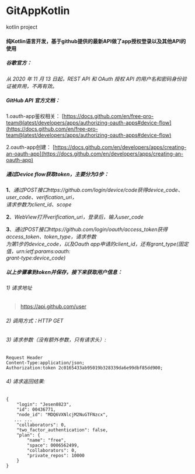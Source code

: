 # GitAppKotlin

kotlin project

#### 纯Kotlin语言开发，基于github提供的最新API做了app授权登录以及其他API的使用

##### **谷歌官方**：
*从 2020 年 11 月 13 日起，REST API 和 OAuth 授权 API 的用户名和密码身份验证被弃用，不再有效。*

##### GitHub API 官方文档：<br />

 1.oauth-app鉴权相关：
 [https://docs.github.com/en/free-pro-team@latest/developers/apps/authorizing-oauth-apps#device-flow](https://docs.github.com/en/free-pro-team@latest/developers/apps/authorizing-oauth-apps#device-flow)

 2.oauth-app创建：
 [https://docs.github.com/en/developers/apps/creating-an-oauth-app](https://docs.github.com/en/developers/apps/creating-an-oauth-app)

##### 通过Device flow获取token，主要分为3步：<br />

 **1**、*通过POST接口https://github.com/login/device/code获得device_code、user_code、verification_uri，  
 请求参数为client_id、scope*

 **2**、*WebView打开verification_uri，登录后，输入user_code*

 **3**、*通过POST接口https://github.com/login/oauth/access_token获得access_token、token_type，请求参数  
 为第1步的device_code，以及Oauth app申请的client_id，还有grant_type(固定值，urn\:ietf\:params\:oauth:  
 grant-type:device_code)*

##### 以上步骤拿到token并保存，接下来获取用户信息：<br />

###### 1) 请求地址

>https://api.github.com/user

###### 2) 调用方式：HTTP GET

###### 3) 请求参数（没有额外参数，只有请求头）:

```
Request Header
Content-Type:application/json;
Authorization:token 2c0165433ab95019b328339da6e99dbf85dd900;
```

###### 4) 请求返回结果:

```
{
    "login": "Jesen0823",
    "id": 00436771,
    "node_id": "MDQ6VXNlcjM2NuGTFNzcx",
   ... ...
    "collaborators": 0,
    "two_factor_authentication": false,
    "plan": {
        "name": "free",
        "space": 0006562499,
        "collaborators": 0,
        "private_repos": 10000
    }
}
```